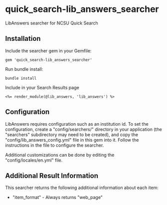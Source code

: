 # quick_search-lib_answers_searcher

LibAnswers searcher for NCSU Quick Search

## Installation

Include the searcher gem in your Gemfile:

```
gem 'quick_search-lib_answers_searcher'
```

Run bundle install:

```
bundle install
```

Include in your Search Results page

```
<%= render_module(@lib_answers, 'lib_answers') %>
```

## Configuration

LibAnswers requires configuration such as an institution id.
To set the configuration, create a "config/searchers/" directory in your
application (the "searchers" subdirectory may need to be created), and copy
the "config/lib_answers_config.yml" file in this gem into it. Follow the
instructions in the file to configure the searcher.

Additional customizations can be done by editing the "config/locales/en.yml"
file.

## Additional Result Information

This searcher returns the following additional information about each item:

* "item_format" - Always returns "web_page"

